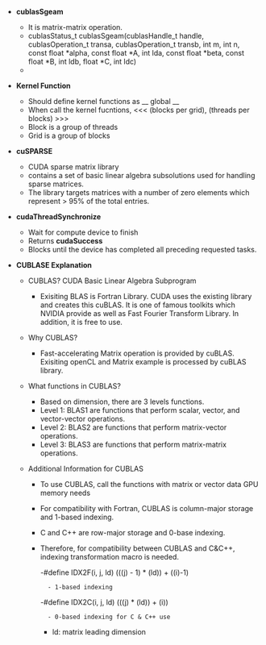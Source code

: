 
- **cublasSgeam**
    - It is matrix-matrix operation. 
    - cublasStatus_t cublasSgeam(cublasHandle_t handle,
                                cublasOperation_t transa, cublasOperation_t transb,
                                int m, int n,
                                const float           *alpha,
                                const float           *A, int lda,
                                const float           *beta,
                                const float           *B, int ldb,
                                float           *C, int ldc)
    - 

- **Kernel Function**
    - Should define kernel functions as __ global __
    - When call the kernel fucntions, <<< (blocks per grid), (threads per blocks) >>>
    - Block is a group of threads
    - Grid is a group of blocks

- **cuSPARSE**
    - CUDA sparse matrix library
    - contains a set of basic linear algebra subsolutions used for handling sparse matrices.
    - The library targets matrices with a number of zero elements which represent > 95% of the total entries.
    

- **cudaThreadSynchronize**
    - Wait for compute device to finish
    - Returns **cudaSuccess**
    - Blocks until the device has completed all preceding requested tasks.

- **CUBLASE Explanation**
    - CUBLAS? CUDA Basic Linear Algebra Subprogram
        - Exisiting BLAS is Fortran Library. CUDA uses the existing library and creates this cuBLAS.
        It is one of famous toolkits which NVIDIA provide as well as Fast Fourier Transform Library.
        In addition, it is free to use. 
    
    - Why CUBLAS?
        - Fast-accelerating Matrix operation is provided by cuBLAS. Exisiting openCL and Matrix example is processed by cuBLAS library.
    
    - What functions in CUBLAS?
        - Based on dimension, there are 3 levels functions.
        - Level 1: BLAS1 are functions that perform scalar, vector, and vector-vector operations.
        - Level 2: BLAS2 are functions that perform matrix-vector operations.
        - Level 3: BLAS3 are functions that perform matrix-matrix operations. 
    
    - Additional Information for CUBLAS
        - To use CUBLAS, call the functions with matrix or vector data GPU memory needs
        - For compatibility with Fortran, CUBLAS is column-major storage and 1-based indexing.
        - C and C++ are row-major storage and 0-base indexing. 
        - Therefore, for compatibility between CUBLAS and C&C++, indexing transformation macro is needed.
            
            -#define IDX2F(i, j, ld) (((j) - 1) * (ld)) + ((i)-1)
                
                - 1-based indexing
            
            -#define IDX2C(i, j, ld) (((j) * (ld)) + (i)) 
                
                - 0-based indexing for C & C++ use
            
            - ld: matrix leading dimension         
    
    